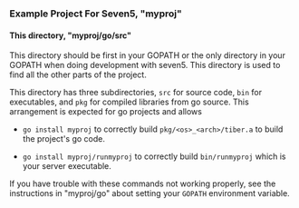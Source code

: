 ### Example Project For Seven5, "myproj"

#### This directory, "myproj/go/src"

This directory should be first in your GOPATH or the only directory in your GOPATH when doing development
with seven5.  This directory is used to find all the other parts of the project.

This directory has three subdirectories, `src` for source code, `bin` for executables, and `pkg` for 
compiled libraries from go source.  This arrangement is expected for go projects and allows 

* `go install myproj` to correctly build `pkg/<os>_<arch>/tiber.a` to build the project's go code.

* `go install myproj/runmyproj` to correctly build `bin/runmyproj` which is your server executable.

If you have trouble with these commands not working properly, see the instructions in "myproj/go" about
setting your `GOPATH` environment variable.